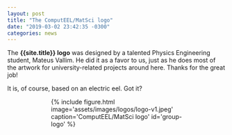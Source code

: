 ```yaml
---
layout: post
title: "The ComputEEL/MatSci logo"
date: "2019-03-02 23:42:35 -0300"
categories: news
---
```


The **{{site.title}} logo** was designed by a talented Physics Engineering student, Mateus Vallim. He did it as a favor to us, just as he does most of the artwork for university-related projects around here. Thanks for the great job!

It is, of course, based on an electric eel. Got it?

<div class="centered fluid my-3" style="
width: 60%;
float:none;
display:block;
margin-left: auto;
margin-right: auto;
">
{% include figure.html image='assets/images/logos/logo-v1.jpeg' caption='ComputEEL/MatSci logo' id='group-logo' %}
</div>
